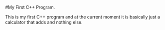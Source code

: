 #My First C++ Program.

This is my first C++ program and at the current moment it is basically just a calculator that adds and nothing else. 
